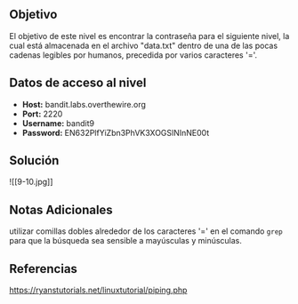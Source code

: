 ## Objetivo
El objetivo de este nivel es encontrar la contraseña para el siguiente nivel, la cual está almacenada en el archivo "data.txt" dentro de una de las pocas cadenas legibles por humanos, precedida por varios caracteres '='.
## Datos de acceso al nivel
- **Host:** bandit.labs.overthewire.org 
- **Port:** 2220 
- **Username:** bandit9 
- **Password:** EN632PlfYiZbn3PhVK3XOGSlNInNE00t
## Solución
![[9-10.jpg]]
## Notas Adicionales
utilizar comillas dobles alrededor de los caracteres '=' en el comando `grep` para que la búsqueda sea sensible a mayúsculas y minúsculas.
## Referencias
https://ryanstutorials.net/linuxtutorial/piping.php